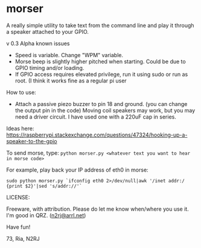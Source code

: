 # morser

A really simple utility to take text from the command line and play it through a speaker attached to your GPIO.

v 0.3 Alpha known issues
- Speed is variable. Change "WPM" variable.
- Morse beep is slightly higher pitched when starting. Could be due to GPIO timing and/or loading.
- If GPIO access requires elevated privilege, run it using sudo or run as root. (I think it works fine as a regular pi user

How to use:
- Attach a passive piezo buzzer to pin 18 and ground. (you can change the output pin in the code) Moving coil speakers may work, but you may need a driver circuit. I have used one with a 220uF cap in series. 

Ideas here:
https://raspberrypi.stackexchange.com/questions/47324/hooking-up-a-speaker-to-the-gpio

To send morse, type:
```python morser.py <whatever text you want to hear in morse code>```

For example, play back your IP address of eth0 in morse:

```sudo python morser.py `ifconfig eth0 2>/dev/null|awk '/inet addr:/ {print $2}'|sed 's/addr://'` ```

LICENSE:

Freeware, with attribution. Please do let me know when/where you use it. I'm good in QRZ. (n2rj@arrl.net)

Have fun!

73, Ria, N2RJ
